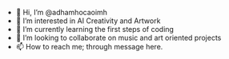 - 👋 Hi, I’m @adhamhocaoimh
- 👀 I’m interested in AI Creativity and Artwork
- 🌱 I’m currently learning the first steps of coding
- 💞️ I’m looking to collaborate on music and art oriented projects
- 📫 How to reach me; through message here.

<!---
adhamhocaoimh/adhamhocaoimh is a ✨ special ✨ repository because its `README.md` (this file) appears on your GitHub profile.
You can click the Preview link to take a look at your changes.
--->
